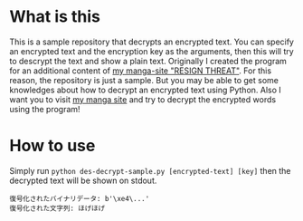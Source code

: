 # What is this

This is a sample repository that decrypts an encrypted text. You can specify an encrypted text and the encryption key as the arguments, then this will try to descrypt the text and show a plain text. Originally I created the program for an additional content of [my manga-site "RESIGN THREAT"](https://www.resign-threat.com/). For this reason, the repository is just a sample. But you may be able to get some knowledges about how to decrypt an encrypted text using Python. Also I want you to visit [my manga site](https://www.resign-threat.com/) and try to decrypt the encrypted words using the program!

# How to use

Simply run `python des-decrypt-sample.py [encrypted-text] [key]` then the decrypted text will be shown on stdout.

```
復号化されたバイナリデータ: b'\xe4\...'
復号化された文字列: ほげほげ
```
